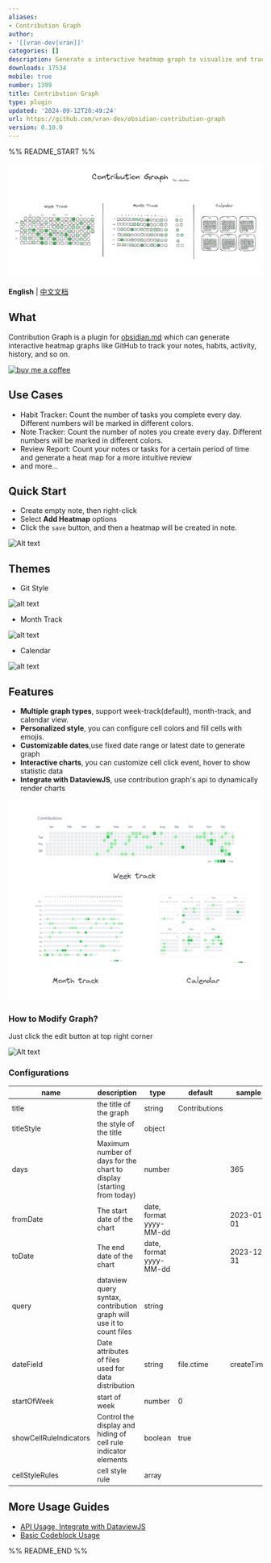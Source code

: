 ```yaml
---
aliases:
- Contribution Graph
author:
- '[[vran-dev|vran]]'
categories: []
description: Generate a interactive heatmap graph to visualize and track your productivity
downloads: 17534
mobile: true
number: 1399
title: Contribution Graph
type: plugin
updated: '2024-09-12T20:49:24'
url: https://github.com/vran-dev/obsidian-contribution-graph
version: 0.10.0
---
```


%% README_START %%


![](https://raw.githubusercontent.com/vran-dev/obsidian-contribution-graph/HEAD/attachment/d20ba90e31c16a3c4d79cba9298577de.png)


**English**  |  [中文文档](https://mp.weixin.qq.com/s/wI8M_C87oZAtCBjFWC8CmA)

## What

Contribution Graph is a plugin for [obsidian.md](https://obsidian.md/) which can generate interactive heatmap graphs like GitHub to track your notes, habits, activity, history, and so on.


<a href="https://www.buymeacoffee.com/vran">
  <img src="https://cdn.buymeacoffee.com/buttons/v2/default-yellow.png" alt="buy me a coffee" width="200px"/>
</a>


## Use Cases

- Habit Tracker: Count the number of tasks you complete every day. Different numbers will be marked in different colors.
- Note Tracker: Count the number of notes you create every day. Different numbers will be marked in different colors.
- Review Report: Count your notes or tasks for a certain period of time and generate a heat map for a more intuitive review
- and more...

## Quick Start

- Create empty note, then right-click
- Select **Add Heatmap** options
- Click the `save` button, and then a heatmap will be created in note.

![Alt text](https://raw.githubusercontent.com/vran-dev/obsidian-contribution-graph/HEAD/attachment/contribution-graph-create.gif)

## Themes

- Git Style

![alt text](https://raw.githubusercontent.com/vran-dev/obsidian-contribution-graph/HEAD/attachment/image-1.png)

- Month Track

![alt text](https://raw.githubusercontent.com/vran-dev/obsidian-contribution-graph/HEAD/attachment/image-2.png)

- Calendar

![alt text](https://raw.githubusercontent.com/vran-dev/obsidian-contribution-graph/HEAD/attachment/image.png)

## Features

- **Multiple graph types**, support week-track(default), month-track, and calendar view.
- **Personalized style**, you can configure cell colors and fill cells with emojis.
- **Customizable dates**,use fixed date range or latest date to generate graph
- **Interactive charts**, you can customize cell click event, hover to show statistic data
- **Integrate with DataviewJS**, use contribution graph's api to dynamically render charts 

![](https://raw.githubusercontent.com/vran-dev/obsidian-contribution-graph/HEAD/attachment/74103317de5336b5283338c56171f268.png)


### How to Modify Graph?

Just click the edit button at top right corner

![Alt text](https://raw.githubusercontent.com/vran-dev/obsidian-contribution-graph/HEAD/attachment/contribution-graph-edit.gif)

### Configurations

| name                   | description                                                           | type                    | default    | sample     | required                                 |
| ---------------------- | --------------------------------------------------------------------- | ----------------------- | ---------- | ---------- | ---------------------------------------- |
| title                  | the title of the graph                                                | string                  | Contributions         |            | false                                    |
| titleStyle             | the style of the title                                                | object                  |          |            |   false                                       |
| days                   | Maximum number of days for the chart to display (starting from today) | number                  |            | 365        | true if miss **fromDate** and **toDate** |
| fromDate               | The start date of the chart                                           | date, format yyyy-MM-dd |            | 2023-01-01 | true if miss **days**                    |
| toDate                 | The end date of the chart                                             | date, format yyyy-MM-dd |            | 2023-12-31 | true if miss **days**                    |
| query                  | dataview query syntax, contribution graph will use it to count files  | string                  |            |            | true                                     |
| dateField              | Date attributes of files used for data distribution                   | string                  | file.ctime | createTime | false                                    |
| startOfWeek            | start of week                                                         | number                  | 0          |            | false                                    |
| showCellRuleIndicators | Control the display and hiding of cell rule indicator elements        | boolean                 | true       |            | false                                    |
| cellStyleRules         | cell style rule                                                       | array                   |            |            | false                                    |

## More Usage Guides

- [API Usage, Integrate with DataviewJS ](README_ADVANCED.md)
- [Basic Codeblock Usage](README_BASIC.md)


%% README_END %%